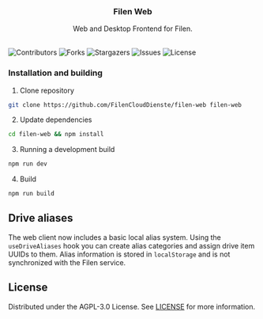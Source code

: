 <br/>
<p align="center">
  <h3 align="center">Filen Web</h3>

  <p align="center">
    Web and Desktop Frontend for Filen.
    <br/>
    <br/>
  </p>
</p>

![Contributors](https://img.shields.io/github/contributors/FilenCloudDienste/filen-web?color=dark-green) ![Forks](https://img.shields.io/github/forks/FilenCloudDienste/filen-web?style=social) ![Stargazers](https://img.shields.io/github/stars/FilenCloudDienste/filen-web?style=social) ![Issues](https://img.shields.io/github/issues/FilenCloudDienste/filen-web) ![License](https://img.shields.io/github/license/FilenCloudDienste/filen-web)

### Installation and building

1. Clone repository

```sh
git clone https://github.com/FilenCloudDienste/filen-web filen-web
```

2. Update dependencies

```sh
cd filen-web && npm install
```

3. Running a development build

```sh
npm run dev
```

4. Build

```sh
npm run build
```

## Drive aliases

The web client now includes a basic local alias system. Using the `useDriveAliases`
hook you can create alias categories and assign drive item UUIDs to them. Alias
information is stored in `localStorage` and is not synchronized with the Filen
service.

## License

Distributed under the AGPL-3.0 License. See [LICENSE](https://github.com/FilenCloudDienste/filen-s3/blob/main/LICENSE.md) for more information.
